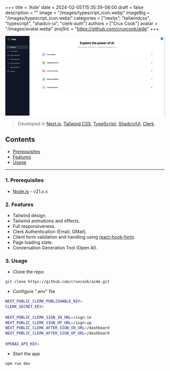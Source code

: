 +++
title = 'Aide'
date = 2024-02-05T15:35:39-08:00
draft = false
description = ""
image = "/images/typescript_icon.webp"
imageBig = "/images/typescript_icon.webp"
categories = ["nextjs", "tailwindcss", "typescript", "shadcn-ui", "clerk-auth"]
authors = ["Crux Cook"]
avatar = "/images/avatar.webp"
projSrc = "https://github.com/cruxcook/aide"
+++

![screenshot](images/aide_screenshot.webp)

> Developed in [Next.js](https://nextjs.org/), [Tailwind CSS](https://tailwindcss.com/), [TypeScript](https://www.typescriptlang.org/), [Shadcn/UI](https://ui.shadcn.com/), [Clerk](https://clerk.com/).

## Contents

-   [Prerequisites](#1-prerequisites)
-   [Features](#2-features)
-   [Usage](#3-usage)

---

### 1. Prerequisites

-   [Node.js](https://nodejs.org/en) - v21.x.x

### 2. Features

- Tailwind design.
- Tailwind animations and effects.
- Full responsiveness.
- Clerk Authentication (Email, GMail).
- Client form validation and handling using [react-hook-form](https://react-hook-form.com/).
- Page loading state.
- Conversation Generation Tool (Open AI).

### 3. Usage

- Clone the repo

```bash
git clone https://github.com/cruxcook/aide.git
```

- Configure ".env" file

```bash
NEXT_PUBLIC_CLERK_PUBLISHABLE_KEY=
CLERK_SECRET_KEY=

NEXT_PUBLIC_CLERK_SIGN_IN_URL=/sign-in
NEXT_PUBLIC_CLERK_SIGN_UP_URL=/sign-up
NEXT_PUBLIC_CLERK_AFTER_SIGN_IN_URL=/dashboard
NEXT_PUBLIC_CLERK_AFTER_SIGN_UP_URL=/dashboard

OPENAI_API_KEY=
```

- Start the app

```bash
npm run dev
```